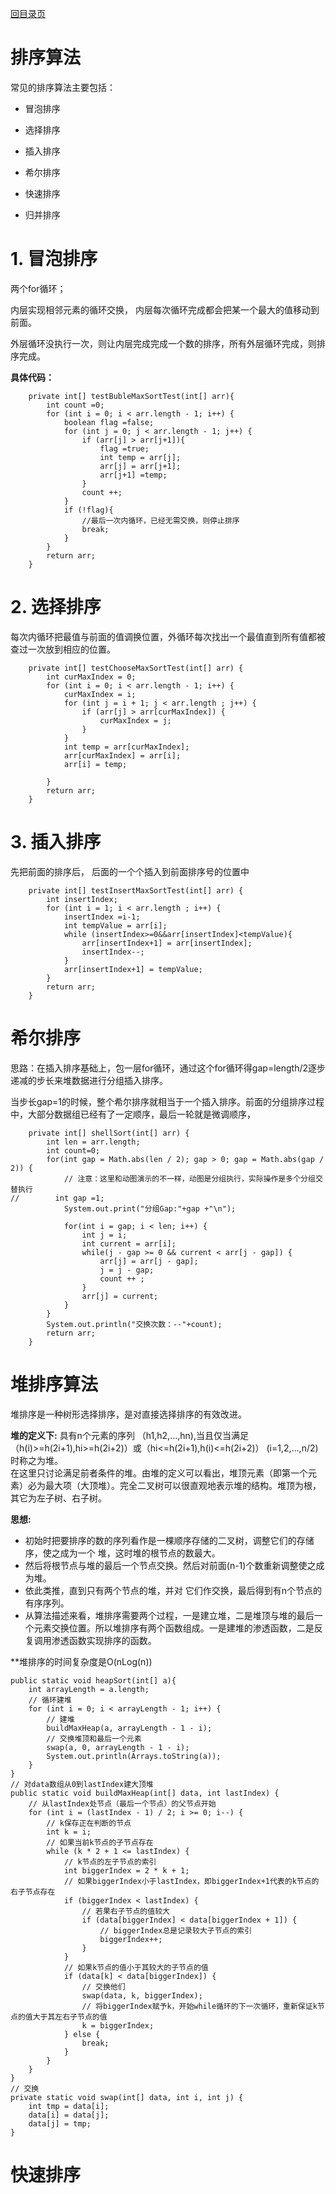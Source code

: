 [回目录页](..)

# 排序算法
 
  常见的排序算法主要包括：
  
  * 冒泡排序
  
  * 选择排序
  
  * 插入排序
  
  * 希尔排序
  
  * 快速排序
  
  * 归并排序
  
# 1. 冒泡排序
   
   两个for循环；
   
   内层实现相邻元素的循环交换， 内层每次循环完成都会把某一个最大的值移动到前面。
   
   外层循环没执行一次，则让内层完成完成一个数的排序，所有外层循环完成，则排序完成。
   
   **具体代码：**
   
```
    private int[] testBubleMaxSortTest(int[] arr){
        int count =0;
        for (int i = 0; i < arr.length - 1; i++) {
            boolean flag =false;
            for (int j = 0; j < arr.length - 1; j++) {
                if (arr[j] > arr[j+1]){
                    flag =true;
                    int temp = arr[j];
                    arr[j] = arr[j+1];
                    arr[j+1] =temp;
                }
                count ++;
            }
            if (!flag){
                //最后一次内循环，已经无需交换，则停止排序
                break;
            }
        }
        return arr;
    }

```

# 2. 选择排序

  每次内循环把最值与前面的值调换位置，外循环每次找出一个最值直到所有值都被查过一次放到相应的位置。
  
```
    private int[] testChooseMaxSortTest(int[] arr) {
        int curMaxIndex = 0;
        for (int i = 0; i < arr.length - 1; i++) {
            curMaxIndex = i;
            for (int j = i + 1; j < arr.length ; j++) {
                if (arr[j] > arr[curMaxIndex]) {
                    curMaxIndex = j;
                }
            }
            int temp = arr[curMaxIndex];
            arr[curMaxIndex] = arr[i];
            arr[i] = temp;

        }
        return arr;
    }
```  

# 3. 插入排序

   先把前面的排序后， 后面的一个个插入到前面排序号的位置中
   
```
    private int[] testInsertMaxSortTest(int[] arr) {
        int insertIndex;
        for (int i = 1; i < arr.length ; i++) {
            insertIndex =i-1;
            int tempValue = arr[i];
            while (insertIndex>=0&&arr[insertIndex]<tempValue){
                arr[insertIndex+1] = arr[insertIndex];
                insertIndex--;
            }
            arr[insertIndex+1] = tempValue;
        }
        return arr;
    }
```

# 希尔排序

  思路：在插入排序基础上，包一层for循环，通过这个for循环得gap=length/2逐步递减的步长来堆数据进行分组插入排序。

  当步长gap=1的时候，整个希尔排序就相当于一个插入排序。前面的分组排序过程中，大部分数据组已经有了一定顺序，最后一轮就是微调顺序，


```
    private int[] shellSort(int[] arr) {
        int len = arr.length;
        int count=0;
        for(int gap = Math.abs(len / 2); gap > 0; gap = Math.abs(gap / 2)) {
            // 注意：这里和动图演示的不一样，动图是分组执行，实际操作是多个分组交替执行
//        int gap =1;
            System.out.print("分组Gap:"+gap +"\n");

            for(int i = gap; i < len; i++) {
                int j = i;
                int current = arr[i];
                while(j - gap >= 0 && current < arr[j - gap]) {
                    arr[j] = arr[j - gap];
                    j = j - gap;
                    count ++ ;
                }
                arr[j] = current;
            }
        }
        System.out.println("交换次数：--"+count);
        return arr;
    }
```

# 堆排序算法

堆排序是一种树形选择排序，是对直接选择排序的有效改进。

**堆的定义下:** 具有n个元素的序列 （h1,h2,...,hn),当且仅当满足（h(i)>=h(2i+1),hi>=h(2i+2)）或（hi<=h(2i+1),h(i)<=h(2i+2)） (i=1,2,...,n/2)时称之为堆。  
在这里只讨论满足前者条件的堆。由堆的定义可以看出，堆顶元素（即第一个元素）必为最大项（大顶堆）。完全二叉树可以很直观地表示堆的结构。堆顶为根，其它为左子树、右子树。

**思想:**
* 初始时把要排序的数的序列看作是一棵顺序存储的二叉树，调整它们的存储序，使之成为一个 堆，这时堆的根节点的数最大。
* 然后将根节点与堆的最后一个节点交换。然后对前面(n-1)个数重新调整使之成为堆。
* 依此类推，直到只有两个节点的堆，并对 它们作交换，最后得到有n个节点的有序序列。
* 从算法描述来看，堆排序需要两个过程，一是建立堆，二是堆顶与堆的最后一个元素交换位置。所以堆排序有两个函数组成。一是建堆的渗透函数，二是反复调用渗透函数实现排序的函数。

**堆排序的时间复杂度是O(nLog(n))

```
public static void heapSort(int[] a){
    int arrayLength = a.length;
    // 循环建堆
    for (int i = 0; i < arrayLength - 1; i++) {
        // 建堆
        buildMaxHeap(a, arrayLength - 1 - i);
        // 交换堆顶和最后一个元素
        swap(a, 0, arrayLength - 1 - i);
        System.out.println(Arrays.toString(a));
    }
}
// 对data数组从0到lastIndex建大顶堆
public static void buildMaxHeap(int[] data, int lastIndex) {
    // 从lastIndex处节点（最后一个节点）的父节点开始
    for (int i = (lastIndex - 1) / 2; i >= 0; i--) {
        // k保存正在判断的节点
        int k = i;
        // 如果当前k节点的子节点存在
        while (k * 2 + 1 <= lastIndex) {
            // k节点的左子节点的索引
            int biggerIndex = 2 * k + 1;
            // 如果biggerIndex小于lastIndex，即biggerIndex+1代表的k节点的右子节点存在
            if (biggerIndex < lastIndex) {
                // 若果右子节点的值较大
                if (data[biggerIndex] < data[biggerIndex + 1]) {
                    // biggerIndex总是记录较大子节点的索引
                    biggerIndex++;
                }
            }
            // 如果k节点的值小于其较大的子节点的值
            if (data[k] < data[biggerIndex]) {
                // 交换他们
                swap(data, k, biggerIndex);
                // 将biggerIndex赋予k，开始while循环的下一次循环，重新保证k节点的值大于其左右子节点的值
                k = biggerIndex;
            } else {
                break;
            }
        }
    }
}
// 交换
private static void swap(int[] data, int i, int j) {
    int tmp = data[i];
    data[i] = data[j];
    data[j] = tmp;
}
```

# 快速排序


